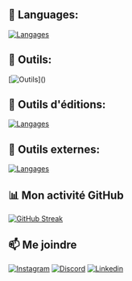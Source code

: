 ## 🚀 Languages:
[![Langages](https://skillicons.dev/icons?i=js,html,css,bootstrap,cs,dart,java,flutter,py,tailwind,php,mysql)]()

## 🚀 Outils:
[![Outils](https://skillicons.dev/icons?i=wordpress,docker,ubuntu,linux,windows,debian,bash,figma,)]()
## 🚀 Outils d'éditions:
[![Langages](https://skillicons.dev/icons?i=vscode,pycharm,phpstorm,notion,idea,sublime,md)]()
## 🚀 Outils externes:
[![Langages](https://skillicons.dev/icons?i=unity,blender,github,gmail,linkedin,discord,bots)]()

## 📊 Mon activité GitHub

[![GitHub Streak](https://github-readme-streak-stats.herokuapp.com?user=Ruuliooo)](https://git.io/streak-stats)

## 📫 Me joindre

[![Instagram](https://skillicons.dev/icons?i=instagram)](https://www.instagram.com/julesuire/)
[![Discord](https://skillicons.dev/icons?i=discord)](https://discord.gg/H6942CWPuU)
[![Linkedin](https://skillicons.dev/icons?i=linkedin)](https://fr.linkedin.com/in/jules-suire-ba1a18291)
